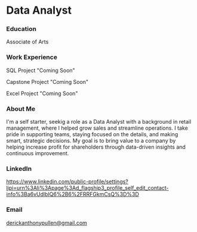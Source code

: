 # Data Analyst

### Education
Associate of Arts

### Work Experience
SQL Project "Coming Soon"

Capstone Project "Coming Soon"

Excel Project "Coming Soon"


### About Me
I'm a self starter, seekig a role as a Data Analyst with a background in retail management, where I helped grow sales and streamline operations. I take pride in supporting teams, staying focused on the details, and making smart, strategic decisions. My goal is to bring value to a company by helping increase profit for shareholders through data-driven insights and continuous improvement.

### LinkedIn
https://www.linkedin.com/public-profile/settings?lipi=urn%3Ali%3Apage%3Ad_flagship3_profile_self_edit_contact-info%3Ba6vUdlbIQ6%2B6%2FRRFGkmCsQ%3D%3D

### Email
derickanthonypullen@gmail.com
